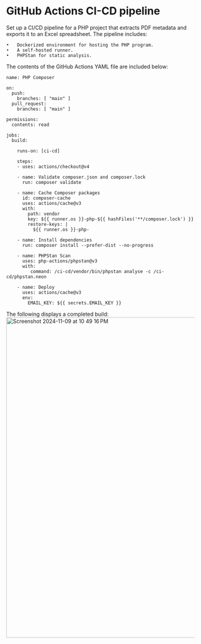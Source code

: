 # GitHub Actions CI-CD pipeline 

Set up a CI/CD pipeline for a PHP project that extracts PDF metadata and exports it to an Excel spreadsheet. The pipeline includes:

	•	Dockerized environment for hosting the PHP program.
	•	A self-hosted runner.
	•	PHPStan for static analysis.

The contents of the GitHub Actions YAML file are included below:

```
name: PHP Composer

on:
  push:
    branches: [ "main" ]
  pull_request:
    branches: [ "main" ]

permissions:
  contents: read

jobs:
  build:

    runs-on: [ci-cd]

    steps:
    - uses: actions/checkout@v4

    - name: Validate composer.json and composer.lock
      run: composer validate 

    - name: Cache Composer packages
      id: composer-cache
      uses: actions/cache@v3
      with:
        path: vendor
        key: ${{ runner.os }}-php-${{ hashFiles('**/composer.lock') }}
        restore-keys: |
          ${{ runner.os }}-php-

    - name: Install dependencies
      run: composer install --prefer-dist --no-progress

    - name: PHPStan Scan
      uses: php-actions/phpstan@v3
      with:
         command: /ci-cd/vendor/bin/phpstan analyse -c /ci-cd/phpstan.neon

    - name: Deploy
      uses: actions/cache@v3
      env:
        EMAIL_KEY: ${{ secrets.EMAIL_KEY }}
```


The following displays a completed build:
<img width="856" alt="Screenshot 2024-11-09 at 10 49 16 PM" src="https://github.com/user-attachments/assets/d639d1d7-af69-4483-8515-86ee969bab60">
